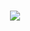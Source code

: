 <h3 align="center">
    <img src="https://readme-typing-svg.herokuapp.com/?font=Righteous&size=25&center=true&vCenter=true&width=1000&height=70&duration=8000&lines=CFITECH+👋;+Web+Developer+and+TSPCR+Administrateur·rice+Système+Réseau;" />
</h3>

